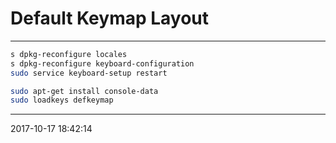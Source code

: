 # Default Keymap Layout

-----------------------------------------

```bash
s dpkg-reconfigure locales
s dpkg-reconfigure keyboard-configuration
sudo service keyboard-setup restart
```

```bash
sudo apt-get install console-data
sudo loadkeys defkeymap

```
-----------------------------------------
2017-10-17 18:42:14
